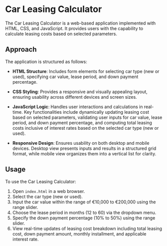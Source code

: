 # Car Leasing Calculator

The Car Leasing Calculator is a web-based application implemented with HTML, CSS, and JavaScript. It provides users with the capability to calculate leasing costs based on selected parameters.

## Approach

The application is structured as follows:

- **HTML Structure**: Includes form elements for selecting car type (new or used), specifying car value, lease period, and down payment percentage.

- **CSS Styling**: Provides a responsive and visually appealing layout, ensuring usability across different devices and screen sizes.

- **JavaScript Logic**: Handles user interactions and calculations in real-time. Key functionalities include dynamically updating leasing cost based on selected parameters, validating user inputs for car value, lease period, and down payment percentage, and computing total leasing costs inclusive of interest rates based on the selected car type (new or used).

- **Responsive Design**: Ensures usability on both desktop and mobile devices. Desktop view presents inputs and results in a structured grid format, while mobile view organizes them into a vertical list for clarity.

## Usage

To use the Car Leasing Calculator:

1. Open `index.html` in a web browser.
2. Select the car type (new or used).
3. Input the car value within the range of €10,000 to €200,000 using the range slider.
4. Choose the lease period in months (12 to 60) via the dropdown menu.
5. Specify the down payment percentage (10% to 50%) using the range slider.
6. View real-time updates of leasing cost breakdown including total leasing cost, down payment amount, monthly installment, and applicable interest rate.

